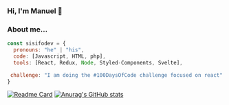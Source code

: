 ### Hi, I'm Manuel 👋 

### About me...  

```javascript
const sisifodev = {
  pronouns: "he" | "his",
  code: [Javascript, HTML, php],
  tools: [React, Redux, Node, Styled-Components, Svelte],

 challenge: "I am doing the #100DaysOfCode challenge focused on react"
}
```
[![Readme Card](https://github-readme-stats.vercel.app/api/pin/?username=sisifodev&repo=github-readme-stats)](https://github.com/anuraghazra/github-readme-stats)
[![Anurag's GitHub stats](https://github-readme-stats.vercel.app/api?username=sisifodev)](https://github.com/anuraghazra/github-readme-stats)

<!--
**SisifoDev/SisifoDev** is a ✨ _special_ ✨ repository because its `README.md` (this file) appears on your GitHub profile.



Here are some ideas to get you started:

- 🔭 I’m currently working on ...
- 🌱 I’m currently learning ...
- 👯 I’m looking to collaborate on ...
- 🤔 I’m looking for help with ...
- 💬 Ask me about ...
- 📫 How to reach me: ...
- 😄 Pronouns: ...
- ⚡ Fun fact: ...
-->
